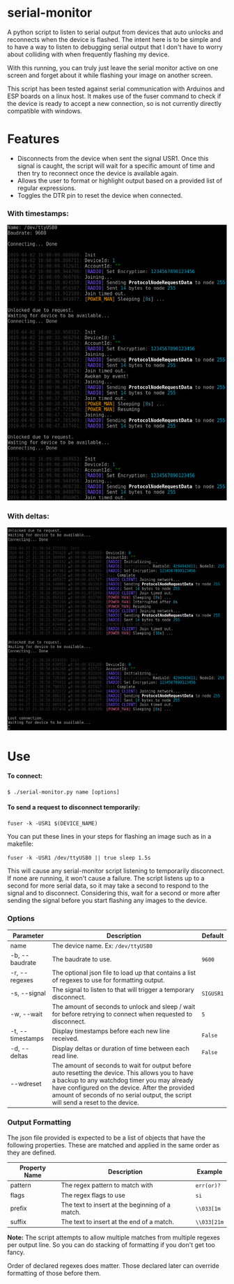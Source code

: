 # serial-monitor
A python script to listen to serial output from devices that auto unlocks and reconnects when the device is flashed. The intent here is to be simple and to have a way to listen to debugging serial output that I don't have to worry about colliding with when frequently flashing my device.

With this running, you can truly just leave the serial monitor active on one screen and forget about it while flashing your image on another screen.

This script has been tested against serial communication with Arduinos and ESP boards on a linux host. It makes use of the fuser command to check if the device is ready to accept a new connection, so is not currently directly compatible with windows.

# Features
 - Disconnects from the device when sent the signal USR1. Once this signal is caught, the script will wait for a specific amount of time and then try to reconnect once the device is available again.
 - Allows the user to format or highlight output based on a provided list of regular expressions.
 - Toggles the DTR pin to reset the device when connected.

### With timestamps:
![Example Output](examples/coloredOutput.png)

### With deltas:
![Example Output](examples/coloredOutput2.png)

# Use
#### To connect:
`$ ./serial-monitor.py name [options]`
#### To send a request to disconnect temporarily:
`fuser -k -USR1 $(DEVICE_NAME)`

You can put these lines in your steps for flashing an image such as in a makefile:

`fuser -k -USR1 /dev/ttyUSB0 || true
sleep 1.5s`

This will cause any serial-monitor script listening to temporarily disconnect. If none are running, it won't cause a failure. The script listens up to a second for more serial data, so it may take a second to respond to the signal and to disconnect. Considering this, wait for a second or more after sending the signal before you start flashing any images to the device.

### Options
|Parameter|Description|Default|
|---|---|---|
|name|The device name. Ex: `/dev/ttyUSB0`||
|-b, --baudrate|The baudrate to use.|`9600`|
|-r, --regexes|The optional json file to load up that contains a list of regexes to use for formatting output.||
|-s, --signal|The signal to listen to that will trigger a temporary disconnect.|`SIGUSR1`|
|-w, --wait|The amount of seconds to unlock and sleep / wait for before retrying to connect when requested to disconnect.|`5`|
|-t, --timestamps|Display timestamps before each new line received.|`False`|
|-d, --deltas|Display deltas or duration of time between each read line.|`False`|
|--wdreset|The amount of seconds to wait for output before auto resetting the device. This allows you to have a backup to any watchdog timer you may already have configured on the device. After the provided amount of seconds of no serial output, the script will send a reset to the device.||

### Output Formatting
The json file provided is expected to be a list of objects that have the following properties. These are matched and applied in the same order as they are defined.

|Property Name|Description|Example|
|---|---|---|
|pattern|The regex pattern to match with|`err(or)?`|
|flags|The regex flags to use|`si`|
|prefix|The text to insert at the beginning of a match.|`\\033[1m`|
|suffix|The text to insert at the end of a match.|`\\033[21m`|

**Note:** The script attempts to allow multiple matches from multiple regexes per output line. So you can do stacking of formatting if you don't get too fancy.

Order of declared regexes does matter. Those declared later can override formatting of those before them.
